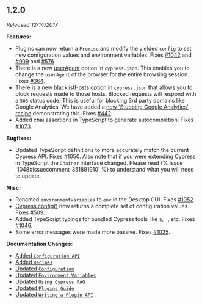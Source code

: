## 1.2.0

_Released 12/14/2017_

**Features:**

- Plugins can now return a `Promise` and modify the yielded `config` to set new configuration values and environment variables. Fixes [#1042](https://github.com/cypress-io/cypress/issues/1042) and [#909](https://github.com/cypress-io/cypress/issues/909) and [#576](https://github.com/cypress-io/cypress/issues/576).
- There is a new [userAgent](/guides/references/configuration#Browser) option in `cypress.json`. This enables you to change the `userAgent` of the browser for the entire browsing session. Fixes [#364](https://github.com/cypress-io/cypress/issues/364).
- There is a new [blacklistHosts](/guides/references/configuration#Browser) option in `cypress.json` that allows you to block requests made to those hosts. Blocked requests will respond with a `503` status code. This is useful for blocking 3rd party domains like Google Analytics. We have added a [new 'Stubbing Google Analytics' recipe](/examples/examples/recipes#Stubbing-and-spying) demonstrating this. Fixes [#442](https://github.com/cypress-io/cypress/issues/442).
- Added chai assertions in TypeScript to generate autocompletion. Fixes [#1073](https://github.com/cypress-io/cypress/issues/1073).

**Bugfixes:**

- Updated TypeScript definitions to more accurately match the current Cypress API. Fixes [#1050](https://github.com/cypress-io/cypress/issues/1050). Also note that if you were extending Cypress in TypeScript the `Chainer` interface changed. Please read {% issue '1048#issuecomment-351891910' %} to understand what you will need to update.

**Misc:**

- Renamed `environmentVariables` to `env` in the Desktop GUI. Fixes [#1052](https://github.com/cypress-io/cypress/issues/1052).
- [Cypress.config()](/guides/references/configuration#Cypress-config) now returns a complete set of configuration values. Fixes [#509](https://github.com/cypress-io/cypress/issues/509).
- Added TypeScript typings for bundled Cypress tools like `$`, `_`, etc. Fixes [#1046](https://github.com/cypress-io/cypress/issues/1046).
- Some error messages were made more passive. Fixes [#1025](https://github.com/cypress-io/cypress/issues/1025).

**Documentation Changes:**

- [Added `Configuration API`](/api/plugins/configuration-api)
- [Added `Recipes`](/examples/examples/recipes)
- [Updated `Configuration`](/guides/references/configuration)
- [Updated `Environment Variables`](/guides/guides/environment-variables)
- [Updated `Using Cypress FAQ`](/faq/questions/using-cypress-faq)
- [Updated `Plugins Guide`](/guides/tooling/plugins-guide)
- [Updated `Writing a Plugin API`](/api/plugins/writing-a-plugin)
